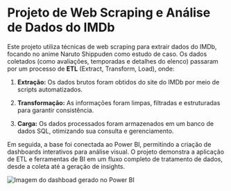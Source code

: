 # Projeto de Web Scraping e Análise de Dados do IMDb

Este projeto utiliza técnicas de web scraping para extrair dados do IMDb, focando no anime Naruto Shippuden como estudo de caso. Os dados coletados (como avaliações, temporadas e detalhes do elenco) passaram por um processo de **ETL** (Extract, Transform, Load), onde:

1. **Extração:** Os dados brutos foram obtidos do site do IMDb por meio de scripts automatizados.

2. **Transformação:** As informações foram limpas, filtradas e estruturadas para garantir consistência.

3. **Carga:** Os dados processados foram armazenados em um banco de dados SQL, otimizando sua consulta e gerenciamento.

Em seguida, a base foi conectada ao Power BI, permitindo a criação de dashboards interativos para análise visual. O projeto demonstra a aplicação de ETL e ferramentas de BI em um fluxo completo de tratamento de dados, desde a coleta até a geração de insights.

![Imagem do dashboad gerado no Power BI](https://github.com/user-attachments/assets/0c8f3fd5-b89a-445a-9e78-3bee4bfd329c)
